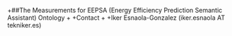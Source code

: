 +##The Measurements for EEPSA (Energy Efficiency Prediction Semantic Assistant) Ontology
 +
 +Contact
 +
 +Iker Esnaola-Gonzalez (iker.esnaola AT tekniker.es)

